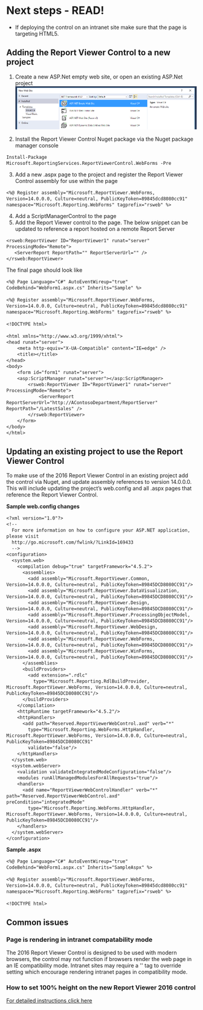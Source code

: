 # Next steps - READ!

* If deploying the control on an intranet site make sure that the page is targeting HTML5.


## Adding the Report Viewer Control to a new project

1. Create a new ASP.Net empty web site, or open an existing ASP.Net project 
![New web project](Get-Started-With-RVC/NewAspWebSite.png)

2. Install the Report Viewer Control Nuget package via the Nuget package manager console
```
Install-Package Microsoft.ReportingServices.ReportViewerControl.WebForms -Pre
```
3. Add a new .aspx page to the project and register the Report Viewer Control assembly for use within the page
```
<%@ Register assembly="Microsoft.ReportViewer.WebForms, Version=14.0.0.0, Culture=neutral, PublicKeyToken=89845dcd8080cc91" namespace="Microsoft.Reporting.WebForms" tagprefix="rsweb" %>
```
4. Add a ScriptManagerControl to the page
5. Add the Report Viewer control to the page. The below snippet can be updated to reference a report hosted on a remote Report Server
```
<rsweb:ReportViewer ID="ReportViewer1" runat="server" ProcessingMode="Remote">
   <ServerReport ReportPath="" ReportServerUrl="" />
</rsweb:ReportViewer>
```

The final page should look like
```
<%@ Page Language="C#" AutoEventWireup="true" CodeBehind="WebForm1.aspx.cs" Inherits="Sample" %>

<%@ Register assembly="Microsoft.ReportViewer.WebForms, Version=14.0.0.0, Culture=neutral, PublicKeyToken=89845dcd8080cc91" namespace="Microsoft.Reporting.WebForms" tagprefix="rsweb" %>

<!DOCTYPE html>

<html xmlns="http://www.w3.org/1999/xhtml">
<head runat="server">
    <meta http-equiv="X-UA-Compatible" content="IE=edge" /> 
    <title></title>
</head>
<body>
    <form id="form1" runat="server">
    <asp:ScriptManager runat="server"></asp:ScriptManager>        
        <rsweb:ReportViewer ID="ReportViewer1" runat="server" ProcessingMode="Remote">
            <ServerReport ReportServerUrl="http://AContosoDepartment/ReportServer" ReportPath="/LatestSales" />
        </rsweb:ReportViewer>
    </form>
</body>
</html>
```

## Updating an existing project to use the Report Viewer Control

To make use of the 2016 Report Viewer Control in an existing project add the control via Nuget, and update assembly references to version 14.0.0.0. This will include updating the project’s web.config and all .aspx pages that reference the Report Viewer Control.

**Sample web.config changes**

```
<?xml version="1.0"?>
<!--
  For more information on how to configure your ASP.NET application, please visit
  http://go.microsoft.com/fwlink/?LinkId=169433
  -->
<configuration>
  <system.web>
    <compilation debug="true" targetFramework="4.5.2">
      <assemblies>
        <add assembly="Microsoft.ReportViewer.Common, Version=14.0.0.0, Culture=neutral, PublicKeyToken=89845DCD8080CC91"/>
        <add assembly="Microsoft.ReportViewer.DataVisualization, Version=14.0.0.0, Culture=neutral, PublicKeyToken=89845DCD8080CC91"/>
        <add assembly="Microsoft.ReportViewer.Design, Version=14.0.0.0, Culture=neutral, PublicKeyToken=89845DCD8080CC91"/>
        <add assembly="Microsoft.ReportViewer.ProcessingObjectModel, Version=14.0.0.0, Culture=neutral, PublicKeyToken=89845DCD8080CC91"/>
        <add assembly="Microsoft.ReportViewer.WebDesign, Version=14.0.0.0, Culture=neutral, PublicKeyToken=89845DCD8080CC91"/>
        <add assembly="Microsoft.ReportViewer.WebForms, Version=14.0.0.0, Culture=neutral, PublicKeyToken=89845DCD8080CC91"/>
        <add assembly="Microsoft.ReportViewer.WinForms, Version=14.0.0.0, Culture=neutral, PublicKeyToken=89845DCD8080CC91"/>
      </assemblies>
      <buildProviders>
        <add extension=".rdlc"
          type="Microsoft.Reporting.RdlBuildProvider, Microsoft.ReportViewer.WebForms, Version=14.0.0.0, Culture=neutral, PublicKeyToken=89845DCD8080CC91"/>
      </buildProviders>
    </compilation>
    <httpRuntime targetFramework="4.5.2"/>
    <httpHandlers>
      <add path="Reserved.ReportViewerWebControl.axd" verb="*"
        type="Microsoft.Reporting.WebForms.HttpHandler, Microsoft.ReportViewer.WebForms, Version=14.0.0.0, Culture=neutral, PublicKeyToken=89845DCD8080CC91"
        validate="false"/>
    </httpHandlers>
  </system.web>
  <system.webServer>
    <validation validateIntegratedModeConfiguration="false"/>
    <modules runAllManagedModulesForAllRequests="true"/>
    <handlers>
      <add name="ReportViewerWebControlHandler" verb="*" path="Reserved.ReportViewerWebControl.axd" preCondition="integratedMode"
        type="Microsoft.Reporting.WebForms.HttpHandler, Microsoft.ReportViewer.WebForms, Version=14.0.0.0, Culture=neutral, PublicKeyToken=89845DCD8080CC91"/>
    </handlers>
  </system.webServer>
</configuration>
```

**Sample .aspx**

```
<%@ Page Language="C#" AutoEventWireup="true" CodeBehind="WebForm1.aspx.cs" Inherits="SampleAspx" %>

<%@ Register assembly="Microsoft.ReportViewer.WebForms, Version=14.0.0.0, Culture=neutral, PublicKeyToken=89845dcd8080cc91" namespace="Microsoft.Reporting.WebForms" tagprefix="rsweb" %>

<!DOCTYPE html>
```


## Common issues

### Page is rendering in intranet compatability mode

The 2016 Report Viewer Control is designed to be used with modern browsers, the control may not function if browsers render the web page in an IE compatibility mode. Intranet sites may require a '<meta http-equiv="X-UA-Compatible" content="IE=edge" />' tag to override setting which encourage rendering intranet pages in compatibility mode.

### How to set 100% height on the new Report Viewer 2016 control
[For detailed instructions click here](http://htmlpreview.github.io/?https://github.com/Microsoft/Reporting-Services/blob/master/Docs_14_0/Set-100Percent-Height-With-RVC.html)

